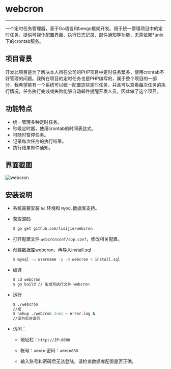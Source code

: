 # webcron
------------

一个定时任务管理器，基于Go语言和beego框架开发。用于统一管理项目中的定时任务，提供可视化配置界面、执行日志记录、邮件通知等功能，无需依赖*unix下的crontab服务。

## 项目背景

开发此项目是为了解决本人所在公司的PHP项目中定时任务繁多，使用crontab不好管理的问题。我所在项目的定时任务也是PHP编写的，属于整个项目的一部分，我希望能有一个系统可以统一配置这些定时任务，并且可以查看每次任务的执行情况，任务执行完成或失败能够自动邮件提醒开发人员，因此做了这个项目。

## 功能特点

* 统一管理多种定时任务。
* 秒级定时器，使用crontab的时间表达式。
* 可随时暂停任务。
* 记录每次任务的执行结果。
* 执行结果邮件通知。

## 界面截图

![webcron](https://raw.githubusercontent.com/lisijie/webcron/master/screenshot.png)


## 安装说明

* 系统需要安装 `Go` 环境和 `MySQL`数据库支持。

* 获取源码

    ```bash
    $ go get github.com/lisijie/webcron
    ```
	
* 打开配置文件 `webcronconf/app.conf`，修改相关配置。
	

* 创建数据库webcron，再导入install.sql

    ```bash
    $ mysql -u username -p -D webcron < install.sql
    ```
    
*   编译    

    ```bash
    $ cd webcron
    $ go build // 生成可执行文件 webcron
    ```
    
*   运行
	
    ```bash
    $ ./webcron
    //或
    $ nohup ./webcron 2>&1 > error.log &
    //设为后台运行
    ```

*   访问： 

    * 地址栏：`http://IP:8000`

    * 帐号：`admin` 密码：`admin888`
    
    * 输入账号和密码后无法登陆，请检查数据库配置是否正确。